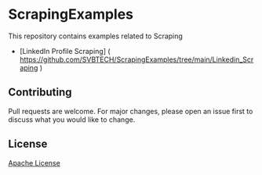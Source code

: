 # ScrapingExamples
This repository contains examples related to Scraping
* [LinkedIn Profile Scraping] ( https://github.com/SVBTECH/ScrapingExamples/tree/main/Linkedin_Scraping )

## Contributing
Pull requests are welcome. For major changes, please open an issue first to discuss what you would like to change.

## License
[Apache License](https://www.apache.org/licenses/LICENSE-2.0)

